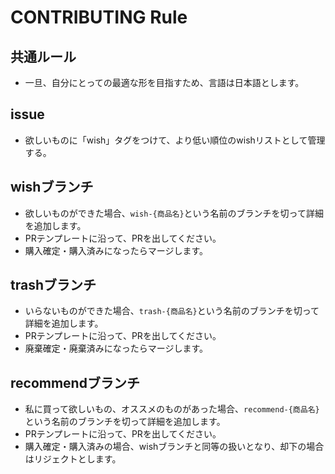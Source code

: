 # CONTRIBUTING Rule

## 共通ルール
- 一旦、自分にとっての最適な形を目指すため、言語は日本語とします。

## issue
- 欲しいものに「wish」タグをつけて、より低い順位のwishリストとして管理する。

## wishブランチ
- 欲しいものができた場合、```wish-{商品名}```という名前のブランチを切って詳細を追加します。
- PRテンプレートに沿って、PRを出してください。
- 購入確定・購入済みになったらマージします。

## trashブランチ
- いらないものができた場合、```trash-{商品名}```という名前のブランチを切って詳細を追加します。
- PRテンプレートに沿って、PRを出してください。
- 廃棄確定・廃棄済みになったらマージします。

## recommendブランチ
- 私に買って欲しいもの、オススメのものがあった場合、```recommend-{商品名}```という名前のブランチを切って詳細を追加します。
- PRテンプレートに沿って、PRを出してください。
- 購入確定・購入済みの場合、wishブランチと同等の扱いとなり、却下の場合はリジェクトとします。
